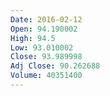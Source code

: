 ```yaml
---
Date: 2016-02-12
Open: 94.190002
High: 94.5
Low: 93.010002
Close: 93.989998
Adj Close: 90.262688
Volume: 40351400
---
```

